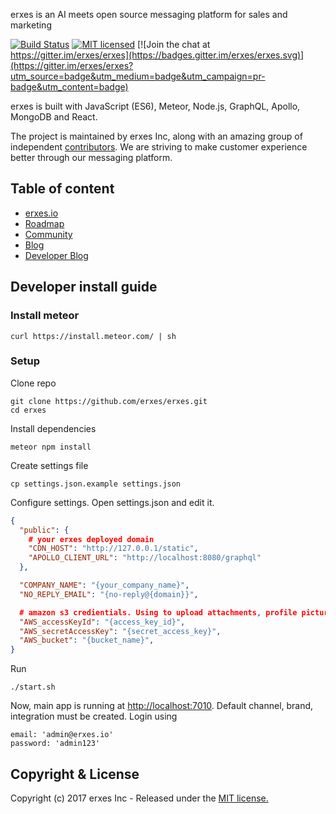 
erxes is an AI meets open source messaging platform for sales and marketing

[![Build Status](https://travis-ci.org/erxes/erxes.svg?branch=develop)](https://travis-ci.org/erxes/erxes)
[![MIT licensed](https://img.shields.io/badge/license-MIT-blue.svg)](https://raw.githubusercontent.com/erxes/erxes/develop/LICENSE.md)
[![Join the chat at https://gitter.im/erxes/erxes](https://badges.gitter.im/erxes/erxes.svg)](https://gitter.im/erxes/erxes?utm_source=badge&utm_medium=badge&utm_campaign=pr-badge&utm_content=badge)

erxes is built with JavaScript (ES6), Meteor, Node.js, GraphQL, Apollo, MongoDB and React.

The project is maintained by erxes Inc, along with an amazing group of independent [contributors](https://github.com/erxes/erxes/graphs/contributors). We are striving to make customer experience better through our messaging platform.

## Table of content


- [erxes.io](https://erxes.io/)
- [Roadmap](https://github.com/erxes/erxes/projects/1)
- [Community](https://community.erxes.io/)
- [Blog](https://blog.erxes.io/)
- [Developer Blog](https://dev.erxes.io/)

## Developer install guide

### Install meteor

```Shell
curl https://install.meteor.com/ | sh
```

### Setup

Clone repo

```Shell
git clone https://github.com/erxes/erxes.git
cd erxes
```

Install dependencies

```Shell
meteor npm install
```

Create settings file

```Shell
cp settings.json.example settings.json
```

Configure settings. Open settings.json and edit it.

```JSON
{
  "public": {
    # your erxes deployed domain
    "CDN_HOST": "http://127.0.0.1/static",
    "APOLLO_CLIENT_URL": "http://localhost:8080/graphql"
  },

  "COMPANY_NAME": "{your_company_name}",
  "NO_REPLY_EMAIL": "{no-reply@{domain}}",

  # amazon s3 credientials. Using to upload attachments, profile pictures etc ...
  "AWS_accessKeyId": "{access_key_id}",
  "AWS_secretAccessKey": "{secret_access_key}",
  "AWS_bucket": "{bucket_name}",
}
```

Run

```Shell
./start.sh
```

Now, main app is running at <a href="localhost:7010" target="__blank">http://localhost:7010</a>.
Default channel, brand, integration must be created. Login using
```
email: 'admin@erxes.io'
password: 'admin123'
```

## Copyright & License
Copyright (c) 2017 erxes Inc - Released under the [MIT license.](https://github.com/erxes/erxes/blob/develop/LICENSE)
